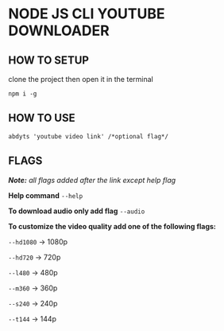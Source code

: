 # NODE JS CLI YOUTUBE DOWNLOADER

## HOW TO SETUP

clone the project then open it in the terminal

```
npm i -g
```

## HOW TO USE

```
abdyts 'youtube video link' /*optional flag*/
```

## FLAGS 
***Note:** all flags added after the link except help flag*

**Help command** ```--help```

**To download audio only add flag** ```--audio```

**To customize the video quality add one of the following flags:**

```--hd1080``` -> 1080p

```--hd720``` -> 720p

```--l480``` -> 480p

```--m360``` -> 360p

```--s240``` -> 240p

```--t144``` -> 144p
